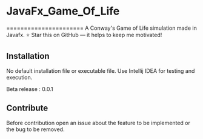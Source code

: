 # JavaFx_Game_Of_Life
======================
A Conway's Game of Life simulation made in Javafx.
:star: Star this on GitHub — it helps to keep me motivated!

## Installation 
No default installation file or executable file. Use Intellij IDEA for testing and execution.

Beta release : 0.0.1

## Contribute
Before contribution open an issue about the feature to be implemented or the bug to be removed.
